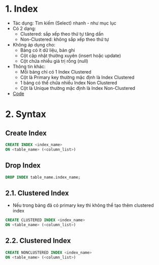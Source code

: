 # 1. Index
- Tác dụng: Tìm kiếm (Select) nhanh - như mục lục
- Có 2 dạng:
    - Clustered: sắp xếp theo thứ tự tăng dần
    - Non-Clustered: không sắp xếp theo thứ tự
- Không áp dụng cho:
  - Bảng có ít dữ liệu, bản ghi
  - Cột cập nhật thường xuyên (insert hoặc update)
  - Cột chứa nhiều giá trị rỗng (null)
- Thông tin khác:
  - Mỗi bảng chỉ có 1 Index Clustered
  - Cột là Primary key thường mặc định là Index Clustered
  - 1 bảng có thể chứa nhiều Index Non Clustered
  - Cột là Unique thường mặc định là Index Non-Clustered
- [Code](https://github.com/K1ethoang/SQL-Server/blob/main/14.1.Index/index.sql)

# 2. Syntax
## Create Index
``` sql
CREATE INDEX <index_name>
ON <table_name> (<column_list>)
```

## Drop Index
``` sql
DROP INDEX table_name.index_name;
```

## 2.1. Clustered Index
- Nếu trong bảng đã có primary key thì không thể tạo thêm clustered index
```sql
CREATE CLUSTERED INDEX <index_name>
ON <table_name> (<column_list>)
```
## 2.2. Clustered Index
```sql
CREATE NONCLUSTERED INDEX <index_name>
ON <table_name> (<column_list>)
```
